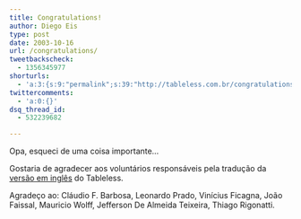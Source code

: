 ```yaml
---
title: Congratulations!
author: Diego Eis
type: post
date: 2003-10-16
url: /congratulations/
tweetbackscheck:
  - 1356345977
shorturls:
  - 'a:3:{s:9:"permalink";s:39:"http://tableless.com.br/congratulations";s:7:"tinyurl";s:26:"http://tinyurl.com/3bczetm";s:4:"isgd";s:19:"http://is.gd/UgYB4J";}'
twittercomments:
  - 'a:0:{}'
dsq_thread_id:
  - 532239682

---
```

Opa, esqueci de uma coisa importante&#8230;
              
Gostaria de agradecer aos voluntários responsáveis pela tradução da [versão em inglês][1] do Tableless.
              
Agradeço ao: Cláudio F. Barbosa, Leonardo Prado, Vinícius Ficagna, João Faissal, Mauricio Wolff, Jefferson De Almeida Teixeira, Thiago Rigonatti.

 [1]: http://tableless.com.br/eng/